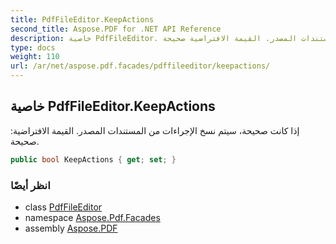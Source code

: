 ```yaml
---
title: PdfFileEditor.KeepActions
second_title: Aspose.PDF for .NET API Reference
description: خاصية PdfFileEditor. إذا كانت صحيحة، سيتم نسخ الإجراءات من المستندات المصدر. القيمة الافتراضية صحيحة
type: docs
weight: 110
url: /ar/net/aspose.pdf.facades/pdffileeditor/keepactions/
---
```

## خاصية PdfFileEditor.KeepActions

إذا كانت صحيحة، سيتم نسخ الإجراءات من المستندات المصدر. القيمة الافتراضية: صحيحة.

```csharp
public bool KeepActions { get; set; }
```

### انظر أيضًا

* class [PdfFileEditor](../)
* namespace [Aspose.Pdf.Facades](../../../aspose.pdf.facades/)
* assembly [Aspose.PDF](../../../)